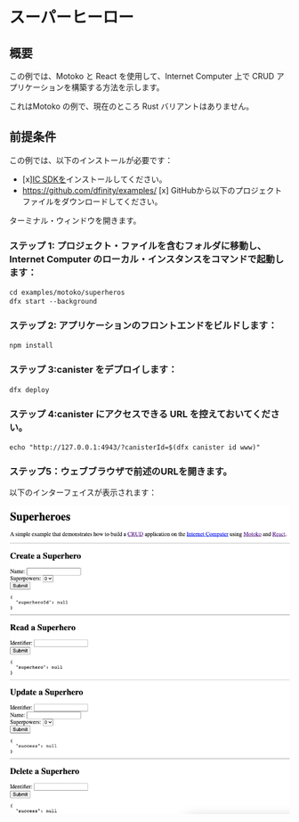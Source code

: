 # スーパーヒーロー

## 概要

この例では、Motoko と React を使用して、Internet Computer 上で CRUD アプリケーションを構築する方法を示します。

これはMotoko の例で、現在のところ Rust バリアントはありません。

## 前提条件

この例では、以下のインストールが必要です：

- \[x\][IC SDKを](../developer-docs/setup/install/index.mdx)インストールしてください。
- https://github.com/dfinity/examples/ \[x\] GitHubから以下のプロジェクトファイルをダウンロードしてください。

ターミナル・ウィンドウを開きます。

### ステップ 1: プロジェクト・ファイルを含むフォルダに移動し、Internet Computer のローカル・インスタンスをコマンドで起動します：

    cd examples/motoko/superheros
    dfx start --background

### ステップ 2: アプリケーションのフロントエンドをビルドします：

    npm install

### ステップ 3:canister をデプロイします：

    dfx deploy

### ステップ 4:canister にアクセスできる URL を控えておいてください。

    echo "http://127.0.0.1:4943/?canisterId=$(dfx canister id www)"

### ステップ5：ウェブブラウザで前述のURLを開きます。

以下のインターフェイスが表示されます：

![Superheros interface](./_attachments/superheros.png)

<!---
# Superheros

## Overview

This example demonstrates how to build a CRUD application on the Internet Computer using Motoko and React.

This is a Motoko example that does not currently have a Rust variant. 

## Prerequisites
This example requires an installation of:

- [x] Install the [IC SDK](../developer-docs/setup/install/index.mdx).
- [x] Download the following project files from GitHub: https://github.com/dfinity/examples/

Begin by opening a terminal window.

### Step 1: Navigate into the folder containing the project's files and start a local instance of the Internet Computer with the command:

```
cd examples/motoko/superheros
dfx start --background
```

### Step 2: Build the front-end of the application:

```
npm install
``` 

### Step 3: Deploy the canister:

```
dfx deploy
```

### Step 4: Take note of the URL at which the canister is accessible.

```
echo "http://127.0.0.1:4943/?canisterId=$(dfx canister id www)"
```

### Step 5: Open the aforementioned URL in your web browser.
You will see the following interface that you can interact with:

![Superheros interface](./_attachments/superheros.png)
-->
